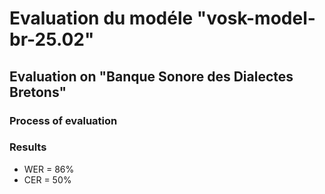 # Evaluation du modéle "vosk-model-br-25.02" 
## Evaluation on "Banque Sonore des Dialectes Bretons"
### Process of evaluation




### Results
* WER = 86%
* CER = 50%
